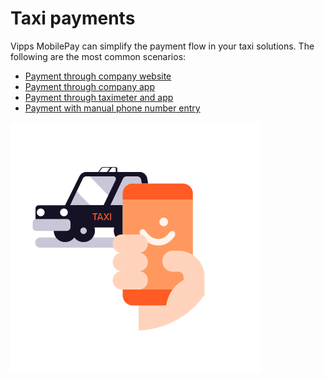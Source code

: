 <!-- START_METADATA
---
title: Vipps MobilePay taxi payments flow
sidebar_label: Taxi payments
sidebar_position: 100
hide_table_of_contents: true
pagination_next: null
pagination_prev: null
---
END_METADATA -->

# Taxi payments

Vipps MobilePay can simplify the payment flow in your taxi solutions.
The following are the most common scenarios:

* [Payment through company website](scan-qr-to-payment-page.md)
* [Payment through company app](pay-through-taxi-app.md)
* [Payment through taximeter and app](taximeter-initiates-payment-request-with-app.md)
* [Payment with manual phone number entry](taximeter-initiates-payment-request-with-phone-request.md)

![Taxi](images/taxi.png)
